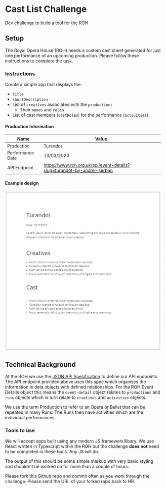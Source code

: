 # Cast List Challenge

Dev challenge to build a tool for the ROH

## Setup

The Royal Opera House (ROH) needs a custom cast sheet generated for just one performance of an
upcoming production. Please follow these instructions to complete the task.

### Instructions

Create a simple app that displays the:

- `title`
- `shortDescription`
- List of `creatives` associated with the `productions`
  - Their `name`s and `role`s
- List of cast members (`castRoles`) for the performance (`activities`)

#### Production Information

| Name             | Value                                                                   |
| ---------------- | ----------------------------------------------------------------------- |
| Production       | Turandot                                                                |
| Performance Date | 10/03/2023                                                              |
| API Endpoint     | https://www.roh.org.uk/api/event-details?slug=turandot-by-andrei-serban |

#### Example design

![Example Design](roh/images/cast-list-challenge.png "Example Design")

## Technical Background

At the ROH we use the [JSON API Specification](https://jsonapi.org/) to define our API endpoints.
The API endpoint provided above uses this spec which organises the information in data objects
with defined relationships. For the ROH Event Details object this means the `event-detail` object
relates to `productions` and `runs` objects which in turn relate to `creatives` and `activities`
objects.

We use the term Production to refer to an Opera or Ballet that can be repeated in many Runs. The
Runs then have activities which are the individual performances.

### Tools to use

We will accept apps built using any modern JS framework/libary. We use React written in Typescript
within the ROH but the challenge **does not** need to be completed in these tools. Any JS will do.

The output of this should be some simple markup with very basic styling and shouldn't be worked on
for more than a couple of hours.

Please fork this Github repo and commit often as you work through the challenge. Please send the
URL of your forked repo back to HR.

